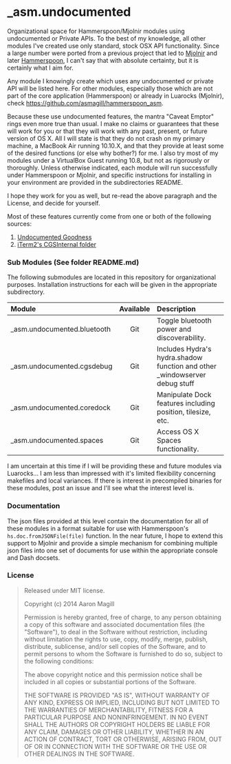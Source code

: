 _asm.undocumented
=================

Organizational space for Hammerspoon/Mjolnir modules using undocumented or Private APIs.  To the best of my knowledge, all other modules I've created use only standard, stock OSX API functionality.  Since a large number were ported from a previous project that led to [Mjolnir](https://github.com/sdegutis/mjolnir) and later [Hammerspoon](https://github.com/Hammerspoon/hammerspoon), I can't say that with absolute certainty, but it is certainly what I aim for.

Any module I knowingly create which uses any undocumented or private API will be listed here.  For other modules, especially those which are not part of the core application (Hammerspoon) or already in Luarocks (Mjolnir), check https://github.com/asmagill/hammerspoon_asm.

Because these use undocumented features, the mantra "Caveat Emptor" rings even more true than usual.  I make no claims or guarantees that these will work for you or that they will work with any past, present, or future version of OS X.  All I will state is that they do not crash on my primary machine, a MacBook Air running 10.10.X, and that they provide at least some of the desired functions (or else why bother?) for me.  I also try most of my modules under a VirtualBox Guest running 10.8, but not as rigorously or thoroughly.  Unless otherwise indicated, each module will run successfully under Hammerspoon or Mjolnir, and specific instructions for installing in your environment are provided in the subdirectories README.

I hope they work for you as well, but re-read the above paragraph and the License, and decide for yourself.

Most of these features currently come from one or both of the following sources:

 1. [Undocumented Goodness](https://code.google.com/p/undocumented-goodness/)
 2. [iTerm2's CGSInternal folder](https://github.com/gnachman/iterm2)

### Sub Modules (See folder README.md)
The following submodules are located in this repository for organizational purposes.  Installation instructions for each will be given in the appropriate subdirectory.

|Module                      | Available | Description                                                                |
|:---------------------------|:---------:|:---------------------------------------------------------------------------|
|_asm.undocumented.bluetooth | Git       | Toggle bluetooth power and discoverability.                                |
|_asm.undocumented.cgsdebug  | Git       | Includes Hydra's hydra.shadow function and other _windowserver debug stuff |
|_asm.undocumented.coredock  | Git       | Manipulate Dock features including position, tilesize, etc.                |
|_asm.undocumented.spaces    | Git       | Access OS X Spaces functionality.                                          |

I am uncertain at this time if I will be providing these and future modules via Luarocks... I am less than impressed with it's limited flexibility concerning makefiles and local variances.  If there is interest in precompiled binaries for these modules, post an issue and I'll see what the interest level is.

### Documentation

The json files provided at this level contain the documentation for all of these modules in a format suitable for use with Hammerspoon's `hs.doc.fromJSONFile(file)` function.  In the near future, I hope to extend this support to Mjolnir and provide a simple mechanism for combining multiple json files into one set of documents for use within the appropriate console and Dash docsets.

### License

> Released under MIT license.
>
> Copyright (c) 2014 Aaron Magill
>
> Permission is hereby granted, free of charge, to any person obtaining a copy of this software and associated documentation files (the "Software"), to deal in the Software without restriction, including without limitation the rights to use, copy, modify, merge, publish, distribute, sublicense, and/or sell copies of the Software, and to permit persons to whom the Software is furnished to do so, subject to the following conditions:
>
> The above copyright notice and this permission notice shall be included in all copies or substantial portions of the Software.
>
> THE SOFTWARE IS PROVIDED "AS IS", WITHOUT WARRANTY OF ANY KIND, EXPRESS OR IMPLIED, INCLUDING BUT NOT LIMITED TO THE WARRANTIES OF MERCHANTABILITY, FITNESS FOR A PARTICULAR PURPOSE AND NONINFRINGEMENT. IN NO EVENT SHALL THE AUTHORS OR COPYRIGHT HOLDERS BE LIABLE FOR ANY CLAIM, DAMAGES OR OTHER LIABILITY, WHETHER IN AN ACTION OF CONTRACT, TORT OR OTHERWISE, ARISING FROM, OUT OF OR IN CONNECTION WITH THE SOFTWARE OR THE USE OR OTHER DEALINGS IN THE SOFTWARE.
>